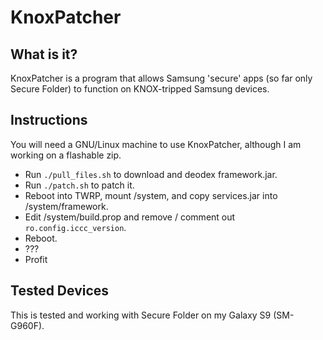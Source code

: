 # KnoxPatcher
## What is it?
KnoxPatcher is a program that allows Samsung 'secure' apps (so far only Secure Folder) to function on KNOX-tripped Samsung devices.
## Instructions
You will need a GNU/Linux machine to use KnoxPatcher, although I am working on a flashable zip.
- Run `./pull_files.sh` to download and deodex framework.jar.
- Run `./patch.sh` to patch it.
- Reboot into TWRP, mount /system, and copy services.jar into /system/framework.
- Edit /system/build.prop and remove / comment out `ro.config.iccc_version`.
- Reboot.
- ???
- Profit
## Tested Devices
This is tested and working with Secure Folder on my Galaxy S9 (SM-G960F).
